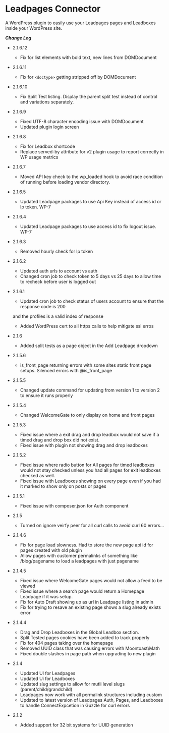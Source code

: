 # Leadpages Connector


A WordPress plugin to easily use your Leadpages pages and Leadboxes inside your WordPress site.

***Change Log***

* 2.1.6.12
    * Fix for list elements with bold text, new lines from DOMDocument

* 2.1.6.11
    * Fix for `<doctype>` getting stripped off by DOMDocument

* 2.1.6.10
    * Fix Split Test listing. Display the parent split test instead of control and variations separately.

* 2.1.6.9
    * Fixed UTF-8 character encoding issue with DOMDocument
    * Updated plugin login screen 

* 2.1.6.8
    * Fix for Leadbox shortcode 
    * Replace <meta> served-by attribute for v2 plugin usage to report correctly in WP usage metrics

* 2.1.6.7
    * Moved API key check to the wp_loaded hook to avoid race condition of running before loading vendor directory.

* 2.1.6.5
    * Updated Leadpage packages to use Api Key instead of access id or lp token.  WP-7

* 2.1.6.4
    * Updated Leadpage packages to use access id to fix logout issue. WP-7

* 2.1.6.3
    * Removed hourly check for lp token

* 2.1.6.2
    * Updated auth urls to account vs auth
    * Changed cron job to check token to 5 days vs 25 days to allow time to recheck before user is logged out

* 2.1.6.1
   * Updated cron job to check status of users account to ensure that the response code is 200
    
   and the profiles is a valid index of response
   * Added WordPress cert to all https calls to help mitigate ssl erros

* 2.1.6
    * Added split tests as a page object in the Add Leadpage dropdown

* 2.1.5.6
    * is_front_page returning errors with some sites static front page setups. Silenced errors with @is_front_page
    
* 2.1.5.5
    * Changed update command for updating from version 1 to version 2 to ensure it runs properly
     
* 2.1.5.4
    * Changed WelcomeGate to only display on home and front pages

* 2.1.5.3
    * Fixed issue where a exit drag and drop leadbox would not save if a timed 
    drag and drop box did not exist.
    * Fixed issue with plugin not showing drag and drop leadboxes

* 2.1.5.2
    *  Fixed issue where radio button for All pages for timed leadboxes
    would not stay checked unless you had all pages for exit leadboxes checked as well.
    * Fixed issue with Leadboxes showing on every page even if you had it marked to show only on posts or pages
    
* 2.1.5.1
    * Fixed issue with composer.json for Auth component

* 2.1.5
    * Turned on ignore veirfy peer for all curl calls to avoid curl 60 errors...

* 2.1.4.6
    * Fix for page load slowness. Had to store the new page api id for pages created with old plugin
    * Allow pages with customer permalinks of something like /blog/pagename to load a leadpages with just pagename
    
* 2.1.4.5
    * Fixed issue where WelcomeGate pages would not allow a feed to be viewed
    * Fixed issue where a search page would return a Homepage Leadpage if it was setup.
    * Fix for Auto Draft showing up as url in Leadpage listing in admin
    * Fix for trying to resave an existing page shows a slug already exists error

* 2.1.4.4 
    * Drag and Drop Leadboxes in the Global Leadbox section.
    * Split Tested pages cookies have been added to track properly
    * Fix for 404 pages taking over the homepage
    * Removed UUID class that was causing errors with Moontoast\Math
    * Fixed double slashes in page path when upgrading to new plugin

* 2.1.4
    * Updated UI for Leadpages
    * Updated Ui for Leadboxes
    * Updated slug settings to allow for mutli level slugs (parent/child/grandchild)
    * Leadpages now work with all permalink structures including custom
    * Updated to latest version of Leadpages Auth, Pages, and Leadboxes to handle ConnectExpcetion in Guzzle for curl errors

* 2.1.2 
 	* Added support for 32 bit systems for UUID generation


